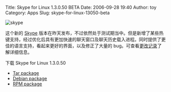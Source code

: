 Title: Skype for Linux 1.3.0.50 BETA
Date: 2006-09-28 19:40
Author: toy
Category: Apps
Slug: skype-for-linux-13050-beta

![skype](http://i.linuxtoy.org/i/skypelogo.png)

这个新的 [Skype](http://www.skype.com)
版本在昨天发布，不过依然处于测试期当中。但是新增了某些热键支持，经过优化后具有更加快速的聊天窗口及聊天历史载入进程。同时提供了更佳的语言支持，看起来更好的界面，以及修正了大量的
bug。可查看[更改记录](http://www.skype.com/download/skype/linux/changelog.html)了解详细信息。

下载 Skype for Linux 1.3.0.50

-   [Tar package](http://www.skype.com/go/getskype-linux-beta-dynamic)
-   [Debian package](http://www.skype.com/go/getskype-linux-beta-deb)
-   [RPM package](http://www.skype.com/go/getskype-linux-beta-suse)

